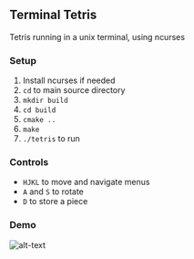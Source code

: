 ## Terminal Tetris
Tetris running in a unix terminal, using ncurses

### Setup
1. Install ncurses if needed
2. `cd` to main source directory
3. `mkdir build`
4. `cd build`
5. `cmake ..`
6. `make`
7. `./tetris` to run

### Controls
- `HJKL` to move and navigate menus
- `A` and `S` to rotate
- `D` to store a piece

### Demo  

![alt-text](https://github.com/siseval/terminal-tetris-c/blob/main/demo.gif)
